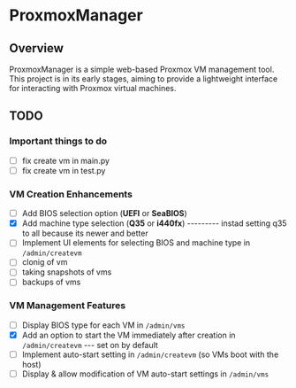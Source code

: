 # ProxmoxManager

## Overview
ProxmoxManager is a simple web-based Proxmox VM management tool. This project is in its early stages, aiming to provide a lightweight interface for interacting with Proxmox virtual machines.

## TODO

### Important things to do
- [ ] fix create vm in main.py
- [ ] fix create vm in test.py

### VM Creation Enhancements
- [ ] Add BIOS selection option (**UEFI** or **SeaBIOS**)  
- [x] Add machine type selection (**Q35** or **i440fx**) --------- instad setting q35 to all because its newer and better 
- [ ] Implement UI elements for selecting BIOS and machine type in `/admin/createvm`  
- [ ] clonig of vm 
- [ ] taking snapshots of vms
- [ ] backups of vms 

### VM Management Features
- [ ] Display BIOS type for each VM in `/admin/vms`  
- [x] Add an option to start the VM immediately after creation in `/admin/createvm`  --- set on by default
- [ ] Implement auto-start setting in `/admin/createvm` (so VMs boot with the host)  
- [ ] Display & allow modification of VM auto-start settings in `/admin/vms`  

